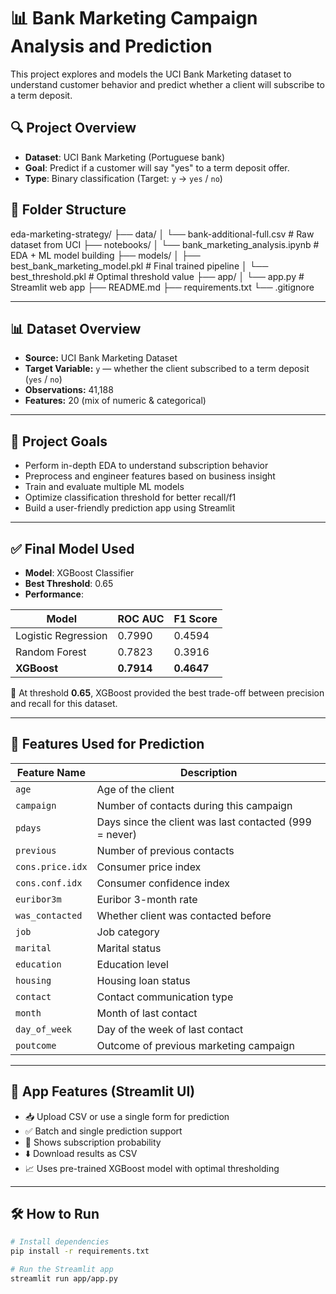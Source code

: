 # 📊 Bank Marketing Campaign Analysis and Prediction

This project explores and models the UCI Bank Marketing dataset to understand customer behavior and predict whether a client will subscribe to a term deposit.

## 🔍 Project Overview

- **Dataset**: UCI Bank Marketing (Portuguese bank)
- **Goal**: Predict if a customer will say "yes" to a term deposit offer.
- **Type**: Binary classification (Target: `y` → `yes` / `no`)

## 📁 Folder Structure

eda-marketing-strategy/
├── data/
│ └── bank-additional-full.csv # Raw dataset from UCI
├── notebooks/
│ └── bank_marketing_analysis.ipynb # EDA + ML model building
├── models/
│ ├── best_bank_marketing_model.pkl # Final trained pipeline
│ └── best_threshold.pkl # Optimal threshold value
├── app/
│ └── app.py # Streamlit web app
├── README.md
├── requirements.txt
└── .gitignore


---

## 📊 Dataset Overview

- **Source:** UCI Bank Marketing Dataset  
- **Target Variable:** `y` — whether the client subscribed to a term deposit (`yes` / `no`)  
- **Observations:** 41,188  
- **Features:** 20 (mix of numeric & categorical)

---

## 📌 Project Goals

- Perform in-depth EDA to understand subscription behavior
- Preprocess and engineer features based on business insight
- Train and evaluate multiple ML models
- Optimize classification threshold for better recall/f1
- Build a user-friendly prediction app using Streamlit

---



## ✅ Final Model Used

- **Model**: XGBoost Classifier
- **Best Threshold**: 0.65
- **Performance**:

| Model               | ROC AUC | F1 Score |
|--------------------|---------|----------|
| Logistic Regression| 0.7990  | 0.4594   |
| Random Forest      | 0.7823  | 0.3916   |
| **XGBoost**        | **0.7914**  | **0.4647**   |

🔹 At threshold **0.65**, XGBoost provided the best trade-off between precision and recall for this dataset.

---

## 🎯 Features Used for Prediction

| Feature Name          | Description                                            |
|-----------------------|--------------------------------------------------------|
| `age`                 | Age of the client                                      |
| `campaign`            | Number of contacts during this campaign                |
| `pdays`               | Days since the client was last contacted (999 = never) |
| `previous`            | Number of previous contacts                            |
| `cons.price.idx`      | Consumer price index                                   |
| `cons.conf.idx`       | Consumer confidence index                              |
| `euribor3m`           | Euribor 3-month rate                                   |
| `was_contacted`       | Whether client was contacted before                    |
| `job`                 | Job category                                           |
| `marital`             | Marital status                                         |
| `education`           | Education level                                        |
| `housing`             | Housing loan status                                    |
| `contact`             | Contact communication type                             |
| `month`               | Month of last contact                                  |
| `day_of_week`         | Day of the week of last contact                        |
| `poutcome`            | Outcome of previous marketing campaign                 |

---
## 🚀 App Features (Streamlit UI)

- 📥 Upload CSV or use a single form for prediction
- ✅ Batch and single prediction support
- 🎯 Shows subscription probability
- ⬇️ Download results as CSV
- 📈 Uses pre-trained XGBoost model with optimal thresholding

---

## 🛠️ How to Run

```bash
# Install dependencies
pip install -r requirements.txt

# Run the Streamlit app
streamlit run app/app.py